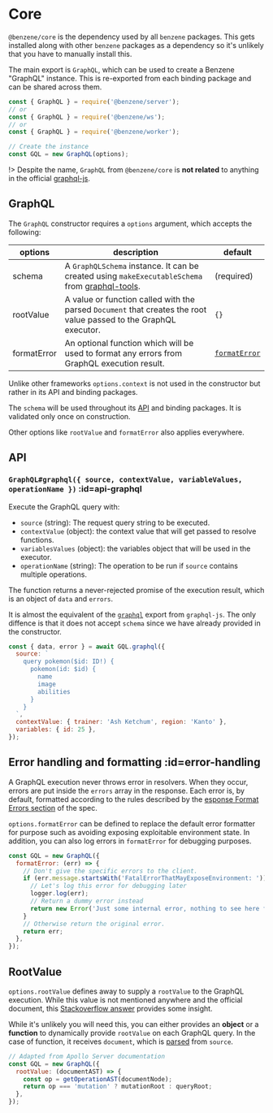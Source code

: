 # Core

`@benzene/core` is the dependency used by all `benzene` packages. This gets installed along with other `benzene` packages as a dependency so it's unlikely that you have to manually install this.

The main export is `GraphQL`, which can be used to create a Benzene "GraphQL" instance. This is re-exported from each binding package and can be shared across them. 

```js
const { GraphQL } = require('@benzene/server');
// or
const { GraphQL } = require('@benzene/ws');
// or
const { GraphQL } = require('@benzene/worker');

// Create the instance
const GQL = new GraphQL(options);
```

!> Despite the name, `GraphQL` from `@benzene/core` is **not related** to anything in the official [graphql-js](https://github.com/graphql/graphql-js).

## GraphQL

The `GraphQL` constructor requires a `options` argument, which accepts the following:

| options | description | default |
|---------|-------------|---------|
| schema | A `GraphQLSchema` instance. It can be created using `makeExecutableSchema` from [graphql-tools](https://github.com/apollographql/graphql-tools). | (required) |
| rootValue | A value or function called with the parsed `Document` that creates the root value passed to the GraphQL executor. | `{}` |
| formatError | An optional function which will be used to format any errors from GraphQL execution result. | [`formatError`](https://github.com/graphql/graphql-js/blob/master/src/error/formatError.js) |

Unlike other frameworks `options.context` is not used in the constructor but rather in its API and binding packages.

The `schema` will be used throughout its [API](#api) and binding packages. It is validated only once on construction.

Other options like `rootValue` and `formatError` also applies everywhere.

## API

### `GraphQL#graphql({ source, contextValue, variableValues, operationName })` :id=api-graphql

Execute the GraphQL query with:

- `source` (string): The request query string to be executed.
- `contextValue` (object): the context value that will get passed to resolve functions.
- `variablesValues` (object): the variables object that will be used in the executor.
- `operationName` (string): The operation to be run if `source` contains multiple operations.

The function returns a never-rejected promise of the execution result, which is an object of `data` and `errors`.

It is almost the equivalent of the [`graphql`](https://graphql.org/graphql-js/graphql/#graphql) export from `graphql-js`. The only diffence is that it does not accept `schema` since we have already provided in the constructor.

```js
const { data, error } = await GQL.graphql({
  source: `
    query pokemon($id: ID!) {
      pokemon(id: $id) {
        name
        image
        abilities
      }
    }
  `,
  contextValue: { trainer: 'Ash Ketchum', region: 'Kanto' },
  variables: { id: 25 },
});
```

## Error handling and formatting :id=error-handling

A GraphQL execution never throws error in resolvers. When they occur, errors are put inside the `errors` array in the response. Each error is, by default, formatted according to the rules described by the [esponse Format Errors section](http://spec.graphql.org/draft/#sec-Errors.Error-result-format) of the spec.

`options.formatError` can be defined to replace the default error formatter for purpose such as avoiding exposing exploitable environment state. In addition, you can also log errors in `formatError` for debugging purposes.

```js
const GQL = new GraphQL({
  formatError: (err) => {
    // Don't give the specific errors to the client.
    if (err.message.startsWith('FatalErrorThatMayExposeEnvironment: ')) {
      // Let's log this error for debugging later
      logger.log(err);
      // Return a dummy error instead
      return new Error('Just some internal error, nothing to see here folk');
    }
    // Otherwise return the original error.
    return err;
  },
});
```

## RootValue

`options.rootValue` defines away to supply a `rootValue` to the GraphQL execution. While this value is not mentioned anywhere and the official document, this [Stackoverflow answer](https://stackoverflow.com/a/53987189/14114942) provides some insight.

While it's unlikely you will need this, you can either provides an **object** or a **function** to dynamically provide `rootValue` on each GraphQL query. In the case of function, it receives `document`, which is [parsed](https://graphql.org/graphql-js/language/#parse) from `source`.

```js
// Adapted from Apollo Server documentation
const GQL = new GraphQL({
  rootValue: (documentAST) => {
    const op = getOperationAST(documentNode);
    return op === 'mutation' ? mutationRoot : queryRoot;
  },
});
```